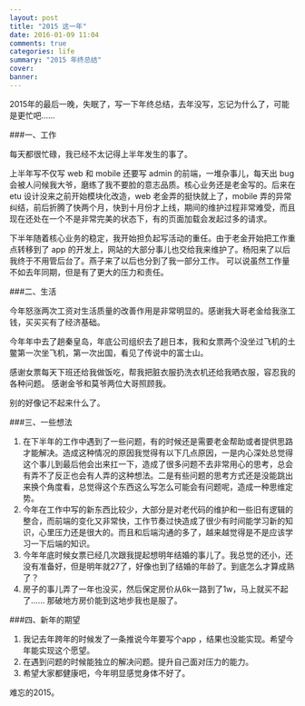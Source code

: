 ```yaml
---
layout: post
title: "2015 这一年"
date: 2016-01-09 11:04
comments: true
categories: life
summary: "2015 年终总结"
cover:
banner:
---
```


2015年的最后一晚，失眠了，写一下年终总结，去年没写，忘记为什么了，可能是更忙吧……

###一、工作

每天都很忙碌，我已经不太记得上半年发生的事了。

上半年写不仅写 web 和 mobile 还要写 admin 的前端，一堆杂事儿，每天出 bug 会被人问候我大爷，磨练了我不要脸的意志品质。核心业务还是老金写的。后来在 etu 设计没来之前开始模块化改造，web 老金弄的挺快就上了，mobile 弄的异常纠结，前后折腾了快两个月，快到十月份才上线，期间的维护过程非常难受，而且现在还处在一个不是非常完美的状态下，有的页面加载会发起过多的请求。

下半年随着核心业务的稳定，我开始担负起写活动的重任。由于老金开始把工作重点转移到了 app 的开发上，网站的大部分事儿也交给我来维护了。杨阳来了以后我终于不用管后台了。燕子来了以后也分到了我一部分工作。
可以说虽然工作量不如去年同期，但是有了更大的压力和责任。

###二、生活

今年怒涨两次工资对生活质量的改善作用是非常明显的。感谢我大哥老金给我涨工钱，买买买有了经济基础。

今年年中去了趟秦皇岛，年底公司组织去了趟日本，我和女票两个没坐过飞机的土鳖第一次坐飞机，第一次出国，看见了传说中的富士山。

感谢女票每天下班还给我做饭吃，帮我把脏衣服扔洗衣机还给我晒衣服，容忍我的各种问题。
感谢金爷和莫爷两位大哥照顾我。

别的好像记不起来什么了。

###三、一些想法

1. 在下半年的工作中遇到了一些问题，有的时候还是需要老金帮助或者提供思路才能解决。造成这种情况的原因我觉得有以下几点原因，一是内心深处总觉得这个事儿到最后他会出来扛一下，造成了很多问题不去非常用心的思考，总会有弄不了反正也会有人弄的这种想法。二是有些问题的思考方式还是没能跳出来换个角度看，总觉得这个东西这么写怎么可能会有问题呢，造成一种思维定势。
2. 今年在工作中写的新东西比较少，大部分是对老代码的维护和一些旧有逻辑的整合，而前端的变化又非常快，工作节奏过快造成了很少有时间能学习新的知识，心里压力还是很大的。而且和后端沟通的多了，越来越觉得是不是应该学习一下后端的知识。
3. 今年年底时候女票已经几次跟我提起想明年结婚的事儿了。我总觉的还小，还没有准备好，但是明年就27了，好像也到了结婚的年龄了。到底怎么才算成熟了？
4. 房子的事儿弄了一年也没买，然后保定房价从6k一路到了1w，马上就买不起了…… 那破地方房价能到这地步我也是服了。

###四、新年的期望

1. 我记去年跨年的时候发了一条推说今年要写个app ，结果也没能实现。希望今年能实现这个愿望。
2. 在遇到问题的时候能独立的解决问题。提升自己面对压力的能力。
3. 希望大家都健康吧，今年明显感觉身体不好了。

难忘的2015。
